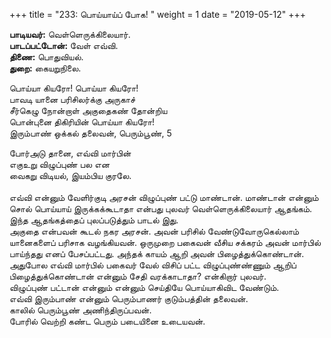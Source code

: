 ﻿+++
title = "233: பொய்யாய்ப் போக!  "
weight = 1
date = "2019-05-12"
+++

**பாடியவர்:** வெள்ளெருக்கிலையார்.  
**பாடப்பட்டோன்:** வேள் எவ்வி.  
**திணை:** பொதுவியல்.  
**துறை:** கையறுநிலை.  
  
பொய்யா கியரோ! பொய்யா கியரோ!  
பாவடி யானை பரிசிலர்க்கு அருகாச்  
சீர்கெழு நோன்றாள் அகுதைகண் தோன்றிய  
பொன்புனை திகிரியின் பொய்யா கியரோ!  
இரும்பாண் ஒக்கல் தலைவன், பெரும்பூண், 5  
  
போர்அடு தானை, எவ்வி மார்பின்  
எகுஉறு விழுப்புண் பல என  
வைகறு விடியல், இயம்பிய குரலே.  
   
எவ்வி என்னும் வேளிர்குடி அரசன் விழுப்புண் பட்டு மாண்டான். மாண்டான் என்னும் சொல் பொய்யாய் இருக்கக்கூடாதா என்பது புலவர் வெள்ளெருக்கிலையார் ஆதங்கம். இந்த ஆதங்கத்தைப் புலப்படுத்தும் பாடல் இது.  
அகுதை என்பவன் கூடல் நகர அரசன். அவன் பரிசில் வேண்டுவோருகெல்லாம் யானைகளைப் பரிசாக வழங்கியவன். ஒருமுறை பகைவன் வீசிய சக்கரம் அவன் மார்பில் பாய்ந்தது எனப் பேசப்பட்டது. அந்தக் காயம் ஆறி அவன் பிழைத்துக்கொண்டான். அதுபோல எவ்வி மார்பில் பகைவர் வேல் விசிப் பட்ட விழுப்புண்ண்ணும் ஆறிப் பிழைத்துக்கொண்டான் என்னும் சேதி வரக்காடாதா? என்கிறார் புலவர்.  
விழுப்புண் பட்டான் என்னும் என்னும் செய்தியே பொய்யாகிவிட வேண்டும்.  
எவ்வி இரும்பாண் என்னும் பெரும்பாணர் குடும்பத்தின் தலைவன்.  
காலில் பெரும்பூண் அணிந்திருப்பவன்.  
போரில் வெற்றி கண்ட பெரும் படையினை உடையவன்.  
